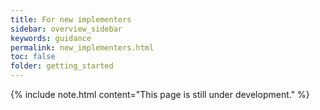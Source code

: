 ```yaml
---
title: For new implementers
sidebar: overview_sidebar
keywords: guidance
permalink: new_implementers.html
toc: false
folder: getting_started
---
```


{% include note.html content="This page is still under development." %}
